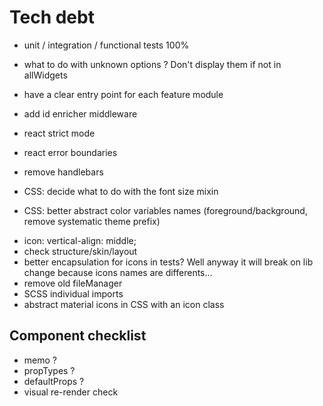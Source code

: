 # Tech debt
- unit / integration / functional tests 100%
- what to do with unknown options ? Don't display them if not in allWidgets
- have a clear entry point for each feature module
- add id enricher middleware
- react strict mode
- react error boundaries
- remove handlebars

- CSS: decide what to do with the font size mixin
- CSS: better abstract color variables names (foreground/background, remove systematic theme prefix)

+ icon:    vertical-align: middle;
+ check structure/skin/layout
+ better encapsulation for icons in tests? Well anyway it will break on lib change because icons names are differents...
+ remove old fileManager
+ SCSS individual imports
+ abstract material icons in CSS with an icon class


## Component checklist
- memo ?
- propTypes ?
- defaultProps ?
- visual re-render check
